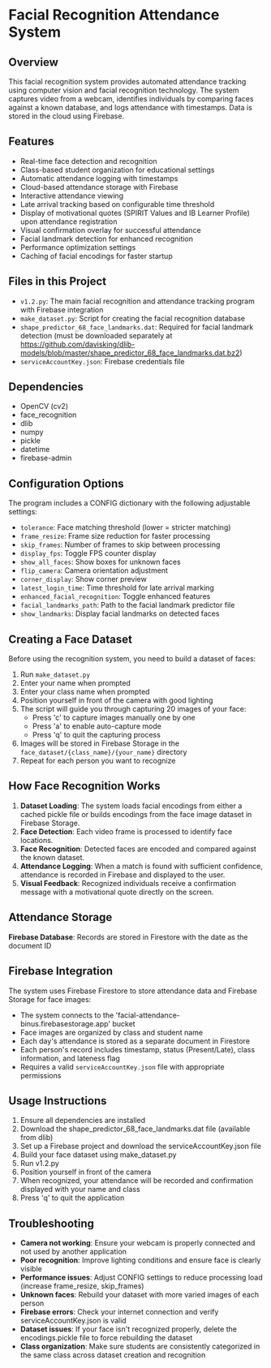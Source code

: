 # Facial Recognition Attendance System

## Overview
This facial recognition system provides automated attendance tracking using computer vision and facial recognition technology. The system captures video from a webcam, identifies individuals by comparing faces against a known database, and logs attendance with timestamps. Data is stored in the cloud using Firebase.

## Features
- Real-time face detection and recognition
- Class-based student organization for educational settings
- Automatic attendance logging with timestamps
- Cloud-based attendance storage with Firebase
- Interactive attendance viewing
- Late arrival tracking based on configurable time threshold
- Display of motivational quotes (SPIRIT Values and IB Learner Profile) upon attendance registration
- Visual confirmation overlay for successful attendance
- Facial landmark detection for enhanced recognition
- Performance optimization settings
- Caching of facial encodings for faster startup

## Files in this Project
- `v1.2.py`: The main facial recognition and attendance tracking program with Firebase integration
- `make_dataset.py`: Script for creating the facial recognition database
- `shape_predictor_68_face_landmarks.dat`: Required for facial landmark detection (must be downloaded separately at https://github.com/davisking/dlib-models/blob/master/shape_predictor_68_face_landmarks.dat.bz2)
- `serviceAccountKey.json`: Firebase credentials file

## Dependencies
- OpenCV (cv2)
- face_recognition
- dlib
- numpy
- pickle
- datetime
- firebase-admin

## Configuration Options
The program includes a CONFIG dictionary with the following adjustable settings:

- `tolerance`: Face matching threshold (lower = stricter matching)
- `frame_resize`: Frame size reduction for faster processing
- `skip_frames`: Number of frames to skip between processing
- `display_fps`: Toggle FPS counter display
- `show_all_faces`: Show boxes for unknown faces
- `flip_camera`: Camera orientation adjustment
- `corner_display`: Show corner preview
- `latest_login_time`: Time threshold for late arrival marking
- `enhanced_facial_recognition`: Toggle enhanced features
- `facial_landmarks_path`: Path to the facial landmark predictor file
- `show_landmarks`: Display facial landmarks on detected faces

## Creating a Face Dataset
Before using the recognition system, you need to build a dataset of faces:

1. Run `make_dataset.py`
2. Enter your name when prompted
3. Enter your class name when prompted
4. Position yourself in front of the camera with good lighting
5. The script will guide you through capturing 20 images of your face:
   - Press 'c' to capture images manually one by one
   - Press 'a' to enable auto-capture mode
   - Press 'q' to quit the capturing process
6. Images will be stored in Firebase Storage in the `face_dataset/{class_name}/{your_name}` directory
7. Repeat for each person you want to recognize

## How Face Recognition Works
1. **Dataset Loading**: The system loads facial encodings from either a cached pickle file or builds encodings from the face image dataset in Firebase Storage.
2. **Face Detection**: Each video frame is processed to identify face locations.
3. **Face Recognition**: Detected faces are encoded and compared against the known dataset.
4. **Attendance Logging**: When a match is found with sufficient confidence, attendance is recorded in Firebase and displayed to the user.
5. **Visual Feedback**: Recognized individuals receive a confirmation message with a motivational quote directly on the screen.

## Attendance Storage
**Firebase Database**: Records are stored in Firestore with the date as the document ID

## Firebase Integration
The system uses Firebase Firestore to store attendance data and Firebase Storage for face images:
- The system connects to the 'facial-attendance-binus.firebasestorage.app' bucket
- Face images are organized by class and student name
- Each day's attendance is stored as a separate document in Firestore
- Each person's record includes timestamp, status (Present/Late), class information, and lateness flag
- Requires a valid `serviceAccountKey.json` file with appropriate permissions

## Usage Instructions
1. Ensure all dependencies are installed
2. Download the shape_predictor_68_face_landmarks.dat file (available from dlib)
3. Set up a Firebase project and download the serviceAccountKey.json file
4. Build your face dataset using make_dataset.py
5. Run v1.2.py
6. Position yourself in front of the camera
7. When recognized, your attendance will be recorded and confirmation displayed with your name and class
8. Press 'q' to quit the application

## Troubleshooting
- **Camera not working**: Ensure your webcam is properly connected and not used by another application
- **Poor recognition**: Improve lighting conditions and ensure face is clearly visible
- **Performance issues**: Adjust CONFIG settings to reduce processing load (increase frame_resize, skip_frames)
- **Unknown faces**: Rebuild your dataset with more varied images of each person
- **Firebase errors**: Check your internet connection and verify serviceAccountKey.json is valid
- **Dataset issues**: If your face isn't recognized properly, delete the encodings.pickle file to force rebuilding the dataset
- **Class organization**: Make sure students are consistently categorized in the same class across dataset creation and recognition
